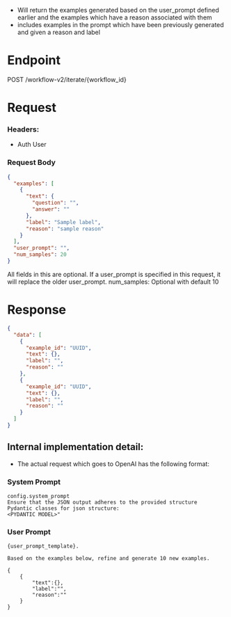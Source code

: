 - Will return the examples generated based on the user_prompt defined earlier and the examples which have a reason associated with them
- includes examples in the prompt which have been previously generated and given a reason and label

# Endpoint

POST /workflow-v2/iterate/{workflow_id}

# Request

### Headers:

- Auth User

### Request Body

```json
{
  "examples": [
    {
      "text": {
        "question": "",
        "answer": ""
      },
      "label": "Sample label",
      "reason": "sample reason"
    }
  ],
  "user_prompt": "",
  "num_samples": 20
}
```

All fields in this are optional.
If a user_prompt is specified in this request, it will replace the older user_prompt.
num_samples: Optional with default 10

# Response

```json
{
  "data": [
    {
      "example_id": "UUID",
      "text": {},
      "label": "",
      "reason": ""
    },
    {
      "example_id": "UUID",
      "text": {},
      "label": "",
      "reason": ""
    }
  ]
}
```

## Internal implementation detail:

- The actual request which goes to OpenAI has the following format:

### System Prompt

```
config.system_prompt
Ensure that the JSON output adheres to the provided structure
Pydantic classes for json structure:
<PYDANTIC MODEL>"
```

### User Prompt

```
{user_prompt_template}.

Based on the examples below, refine and generate 10 new examples.

{
    {
        "text":{},
        "label":"",
        "reason":""
    }
}
```
